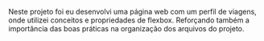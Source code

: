 Neste projeto foi eu desenvolvi uma página web com um perfil de viagens, onde utilizei conceitos e propriedades de flexbox. Reforçando também a importância das boas práticas na organização dos arquivos do projeto. 
